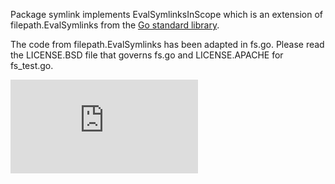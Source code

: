 Package symlink implements EvalSymlinksInScope which is an extension of filepath.EvalSymlinks
from the [Go standard library](https://golang.org/pkg/path/filepath).

The code from filepath.EvalSymlinks has been adapted in fs.go.
Please read the LICENSE.BSD file that governs fs.go and LICENSE.APACHE for fs_test.go.


[![Analytics](https://kubernetes-site.appspot.com/UA-36037335-10/GitHub/Godeps/_workspace/src/github.com/docker/docker/pkg/symlink/README.md?pixel)]()

